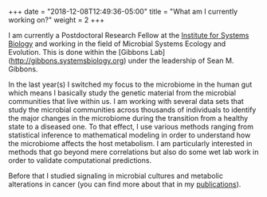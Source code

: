 +++
date = "2018-12-08T12:49:36-05:00"
title = "What am I currently working on?"
weight = 2
+++

I am currently a Postdoctoral Research Fellow at the [Institute for Systems Biology](https://systemsbiology.org)
and working in the field of Microbial Systems Ecology and Evolution. This is done within the [Gibbons Lab]
(http://gibbons.systemsbiology.org) under the leadership of Sean M. Gibbons.

In the last year(s) I switched my focus to the microbiome in the human gut which means
I basically study the genetic material from the microbial communities that live within us.
I am working with several data sets that study the microbial communities across thousands of individuals
to identify the major changes in the microbiome during the transition from a healthy state
to a diseased one. To that effect, I use various methods ranging from statistical inference to mathematical
modeling in order to understand how the microbiome affects the host metabolism. I am particularly interested in methods that go beyond mere correlations but also do some wet lab work in order to validate computational predictions.

Before that I studied signaling in microbial cultures and metabolic alterations in cancer (you can find more about that
in my [publications](/pubs)).
